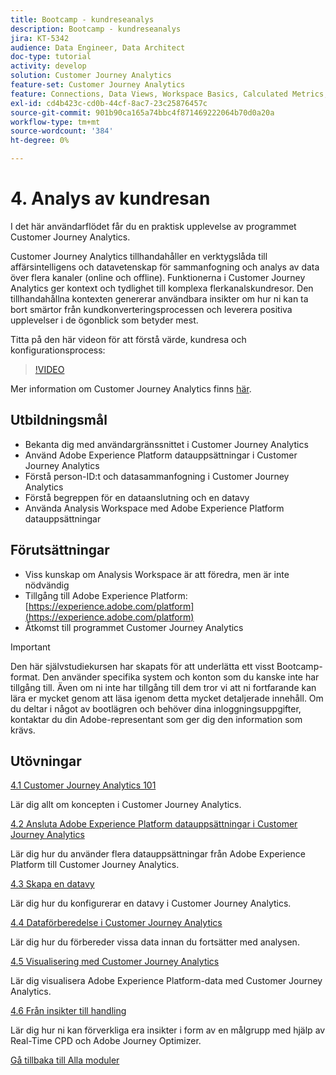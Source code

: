 ```yaml
---
title: Bootcamp - kundreseanalys
description: Bootcamp - kundreseanalys
jira: KT-5342
audience: Data Engineer, Data Architect
doc-type: tutorial
activity: develop
solution: Customer Journey Analytics
feature-set: Customer Journey Analytics
feature: Connections, Data Views, Workspace Basics, Calculated Metrics, Visualizations, Audiences
exl-id: cd4b423c-cd0b-44cf-8ac7-23c25876457c
source-git-commit: 901b90ca165a74bbc4f871469222064b70d0a20a
workflow-type: tm+mt
source-wordcount: '384'
ht-degree: 0%

---
```


# 4. Analys av kundresan

I det här användarflödet får du en praktisk upplevelse av programmet Customer Journey Analytics.

Customer Journey Analytics tillhandahåller en verktygslåda till affärsintelligens och datavetenskap för sammanfogning och analys av data över flera kanaler (online och offline). Funktionerna i Customer Journey Analytics ger kontext och tydlighet till komplexa flerkanalskundresor. Den tillhandahållna kontexten genererar användbara insikter om hur ni kan ta bort smärtor från kundkonverteringsprocessen och leverera positiva upplevelser i de ögonblick som betyder mest.

Titta på den här videon för att förstå värde, kundresa och konfigurationsprocess:

>[!VIDEO](https://video.tv.adobe.com/v/327188?quality=12&learn=on)

Mer information om Customer Journey Analytics finns [här](https://spark.adobe.com/page/t62eiRu9l6iWJ/).

## Utbildningsmål

- Bekanta dig med användargränssnittet i Customer Journey Analytics
- Använd Adobe Experience Platform datauppsättningar i Customer Journey Analytics
- Förstå person-ID:t och datasammanfogning i Customer Journey Analytics
- Förstå begreppen för en dataanslutning och en datavy
- Använda Analysis Workspace med Adobe Experience Platform datauppsättningar

## Förutsättningar

- Viss kunskap om Analysis Workspace är att föredra, men är inte nödvändig
- Tillgång till Adobe Experience Platform: [https://experience.adobe.com/platform](https://experience.adobe.com/platform)
- Åtkomst till programmet Customer Journey Analytics

>[!IMPORTANT]
>
>Den här självstudiekursen har skapats för att underlätta ett visst Bootcamp-format. Den använder specifika system och konton som du kanske inte har tillgång till. Även om ni inte har tillgång till dem tror vi att ni fortfarande kan lära er mycket genom att läsa igenom detta mycket detaljerade innehåll. Om du deltar i något av bootlägren och behöver dina inloggningsuppgifter, kontaktar du din Adobe-representant som ger dig den information som krävs.

## Utövningar

[4.1 Customer Journey Analytics 101](./ex1.md)

Lär dig allt om koncepten i Customer Journey Analytics.

[4.2 Ansluta Adobe Experience Platform datauppsättningar i Customer Journey Analytics](./ex2.md)

Lär dig hur du använder flera datauppsättningar från Adobe Experience Platform till Customer Journey Analytics.

[4.3 Skapa en datavy](./ex3.md)

Lär dig hur du konfigurerar en datavy i Customer Journey Analytics.

[4.4 Dataförberedelse i Customer Journey Analytics](./ex4.md)

Lär dig hur du förbereder vissa data innan du fortsätter med analysen.

[4.5 Visualisering med Customer Journey Analytics](./ex5.md)

Lär dig visualisera Adobe Experience Platform-data med Customer Journey Analytics.

[4.6 Från insikter till handling](./ex6.md)

Lär dig hur ni kan förverkliga era insikter i form av en målgrupp med hjälp av Real-Time CPD och Adobe Journey Optimizer.

[Gå tillbaka till Alla moduler](../../overview.md)
